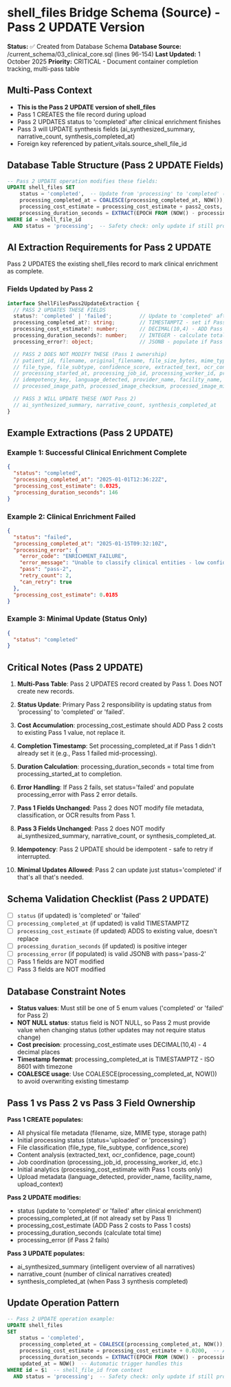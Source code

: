 # shell_files Bridge Schema (Source) - Pass 2 UPDATE Version

**Status:** ✅ Created from Database Schema
**Database Source:** /current_schema/03_clinical_core.sql (lines 96-154)
**Last Updated:** 1 October 2025
**Priority:** CRITICAL - Document container completion tracking, multi-pass table

## Multi-Pass Context

- **This is the Pass 2 UPDATE version of shell_files**
- Pass 1 CREATES the file record during upload
- Pass 2 UPDATES status to 'completed' after clinical enrichment finishes
- Pass 3 will UPDATE synthesis fields (ai_synthesized_summary, narrative_count, synthesis_completed_at)
- Foreign key referenced by patient_vitals.source_shell_file_id

## Database Table Structure (Pass 2 UPDATE Fields)

```sql
-- Pass 2 UPDATE operation modifies these fields:
UPDATE shell_files SET
    status = 'completed',  -- Update from 'processing' to 'completed' (or 'failed')
    processing_completed_at = COALESCE(processing_completed_at, NOW()),  -- Only set if NULL (avoid overwriting)
    processing_cost_estimate = processing_cost_estimate + pass2_costs,  -- Add Pass 2 costs to Pass 1 costs
    processing_duration_seconds = EXTRACT(EPOCH FROM (NOW() - processing_started_at))::INTEGER  -- Calculate total duration
WHERE id = shell_file_id
  AND status = 'processing';  -- Safety check: only update if still processing
```

## AI Extraction Requirements for Pass 2 UPDATE

Pass 2 UPDATES the existing shell_files record to mark clinical enrichment as complete.

### Fields Updated by Pass 2

```typescript
interface ShellFilesPass2UpdateExtraction {
  // PASS 2 UPDATES THESE FIELDS
  status?: 'completed' | 'failed';         // Update to 'completed' after successful enrichment, or 'failed' on error
  processing_completed_at?: string;        // TIMESTAMPTZ - set if Pass 1 didn't already set it
  processing_cost_estimate?: number;       // DECIMAL(10,4) - ADD Pass 2 costs to existing Pass 1 value
  processing_duration_seconds?: number;    // INTEGER - calculate total processing time
  processing_error?: object;               // JSONB - populate if Pass 2 fails

  // PASS 2 DOES NOT MODIFY THESE (Pass 1 ownership)
  // patient_id, filename, original_filename, file_size_bytes, mime_type, storage_path
  // file_type, file_subtype, confidence_score, extracted_text, ocr_confidence, page_count
  // processing_started_at, processing_job_id, processing_worker_id, processing_priority
  // idempotency_key, language_detected, provider_name, facility_name, upload_context
  // processed_image_path, processed_image_checksum, processed_image_mime (Phase 2 optimization - Pass 1 writes)

  // PASS 3 WILL UPDATE THESE (NOT Pass 2)
  // ai_synthesized_summary, narrative_count, synthesis_completed_at
}
```

## Example Extractions (Pass 2 UPDATE)

### Example 1: Successful Clinical Enrichment Complete
```json
{
  "status": "completed",
  "processing_completed_at": "2025-01-01T12:36:22Z",
  "processing_cost_estimate": 0.0325,
  "processing_duration_seconds": 146
}
```

### Example 2: Clinical Enrichment Failed
```json
{
  "status": "failed",
  "processing_completed_at": "2025-01-15T09:32:10Z",
  "processing_error": {
    "error_code": "ENRICHMENT_FAILURE",
    "error_message": "Unable to classify clinical entities - low confidence across all detected entities",
    "pass": "pass-2",
    "retry_count": 2,
    "can_retry": true
  },
  "processing_cost_estimate": 0.0185
}
```

### Example 3: Minimal Update (Status Only)
```json
{
  "status": "completed"
}
```

## Critical Notes (Pass 2 UPDATE)

1. **Multi-Pass Table**: Pass 2 UPDATES record created by Pass 1. Does NOT create new records.

2. **Status Update**: Primary Pass 2 responsibility is updating status from 'processing' to 'completed' or 'failed'.

3. **Cost Accumulation**: processing_cost_estimate should ADD Pass 2 costs to existing Pass 1 value, not replace it.

4. **Completion Timestamp**: Set processing_completed_at if Pass 1 didn't already set it (e.g., Pass 1 failed mid-processing).

5. **Duration Calculation**: processing_duration_seconds = total time from processing_started_at to completion.

6. **Error Handling**: If Pass 2 fails, set status='failed' and populate processing_error with Pass 2 error details.

7. **Pass 1 Fields Unchanged**: Pass 2 does NOT modify file metadata, classification, or OCR results from Pass 1.

8. **Pass 3 Fields Unchanged**: Pass 2 does NOT modify ai_synthesized_summary, narrative_count, or synthesis_completed_at.

9. **Idempotency**: Pass 2 UPDATE should be idempotent - safe to retry if interrupted.

10. **Minimal Updates Allowed**: Pass 2 can update just status='completed' if that's all that's needed.

## Schema Validation Checklist (Pass 2 UPDATE)

- [ ] `status` (if updated) is 'completed' or 'failed'
- [ ] `processing_completed_at` (if updated) is valid TIMESTAMPTZ
- [ ] `processing_cost_estimate` (if updated) ADDS to existing value, doesn't replace
- [ ] `processing_duration_seconds` (if updated) is positive integer
- [ ] `processing_error` (if populated) is valid JSONB with pass='pass-2'
- [ ] Pass 1 fields are NOT modified
- [ ] Pass 3 fields are NOT modified

## Database Constraint Notes

- **Status values**: Must still be one of 5 enum values ('completed' or 'failed' for Pass 2)
- **NOT NULL status**: status field is NOT NULL, so Pass 2 must provide value when changing status (other updates may not require status change)
- **Cost precision**: processing_cost_estimate uses DECIMAL(10,4) - 4 decimal places
- **Timestamp format**: processing_completed_at is TIMESTAMPTZ - ISO 8601 with timezone
- **COALESCE usage**: Use COALESCE(processing_completed_at, NOW()) to avoid overwriting existing timestamp

## Pass 1 vs Pass 2 vs Pass 3 Field Ownership

**Pass 1 CREATE populates:**
- All physical file metadata (filename, size, MIME type, storage path)
- Initial processing status (status='uploaded' or 'processing')
- File classification (file_type, file_subtype, confidence_score)
- Content analysis (extracted_text, ocr_confidence, page_count)
- Job coordination (processing_job_id, processing_worker_id, etc.)
- Initial analytics (processing_cost_estimate with Pass 1 costs only)
- Upload metadata (language_detected, provider_name, facility_name, upload_context)

**Pass 2 UPDATE modifies:**
- status (update to 'completed' or 'failed' after clinical enrichment)
- processing_completed_at (if not already set by Pass 1)
- processing_cost_estimate (ADD Pass 2 costs to Pass 1 costs)
- processing_duration_seconds (calculate total time)
- processing_error (if Pass 2 fails)

**Pass 3 UPDATE populates:**
- ai_synthesized_summary (intelligent overview of all narratives)
- narrative_count (number of clinical narratives created)
- synthesis_completed_at (when Pass 3 synthesis completed)

## Update Operation Pattern

```sql
-- Pass 2 UPDATE operation example:
UPDATE shell_files
SET
    status = 'completed',
    processing_completed_at = COALESCE(processing_completed_at, NOW()),  -- Only set if NULL
    processing_cost_estimate = processing_cost_estimate + 0.0200,  -- Add Pass 2 costs
    processing_duration_seconds = EXTRACT(EPOCH FROM (NOW() - processing_started_at))::INTEGER,
    updated_at = NOW()  -- Automatic trigger handles this
WHERE id = $1  -- shell_file_id from context
  AND status = 'processing';  -- Safety check: only update if still processing
```
